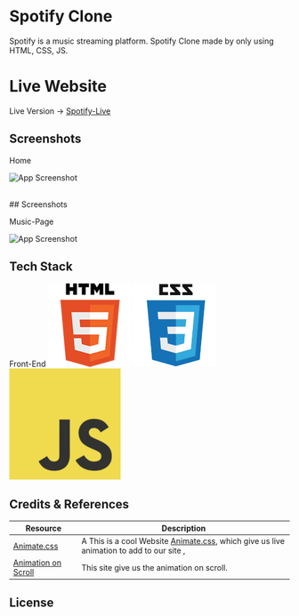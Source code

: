 
# Spotify Clone

Spotify is a music streaming platform. Spotify Clone made by only using HTML, CSS, JS. 



# Live Website

Live Version -> [Spotify-Live](https://spotify-live-gamma.vercel.app/)

<!-- ![Demo](https://github.com/BasimAhmedKhan/Spotify-Clone/blob/main/Readme%20Resources/Spotify-Clone.gif) -->


## Screenshots

Home

![App Screenshot](https://github.com/AshutoshDM1/Spotify_clone/blob/main/ReadMe_Files/demo_1.gif)

<br>
## Screenshots

Music-Page

![App Screenshot](https://github.com/AshutoshDM1/Spotify_clone/blob/main/ReadMe_Files/demo_2.gif)

## Tech Stack
Front-End
<img src="https://raw.githubusercontent.com/github/explore/80688e429a7d4ef2fca1e82350fe8e3517d3494d/topics/html/html.png" data-canonical-src="[https://raw.githubusercontent.com/github/explore/80688e429a7d4ef2fca1e82350fe8e3517d3494d/topics/html/html.png]" width="150" />
<img src="https://raw.githubusercontent.com/github/explore/80688e429a7d4ef2fca1e82350fe8e3517d3494d/topics/css/css.png" data-canonical-src="[https://raw.githubusercontent.com/github/explore/80688e429a7d4ef2fca1e82350fe8e3517d3494d/topics/css/css.png]" width="150" /> 
<img src="https://raw.githubusercontent.com/github/explore/80688e429a7d4ef2fca1e82350fe8e3517d3494d/topics/javascript/javascript.png" data-canonical-src="[https://raw.githubusercontent.com/github/explore/80688e429a7d4ef2fca1e82350fe8e3517d3494d/topics/javascript/javascript.png]" width="200" />


## Credits & References

| Resource                                                               | Description                                                                                                           |
| ---------------------------------------------------------------------- | --------------------------------------------------------------------------------------------------------------------- |
| [Animate.css][Animate.css]                                                     | A This is a cool Website  [Animate.css], which give us live animation to add to our site , |
| [Animation on Scroll][Animation on Scroll] | This site give us the animation on scroll.                                               |

[Animate.css]: https://github.com/AshutoshDM1/Spotify_Live/tree/main/animate.css
[Animation on Scroll]: https://michalsnik.github.io/aos/

## License

<!-- [MIT](https://github.com/BasimAhmedKhan/2048-Game/blob/main/LICENSE) -->
